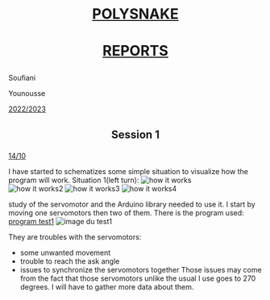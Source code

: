 
# <p align=center> <ins>POLYSNAKE</ins>    
# <p align=center> <ins>REPORTS</ins>

Soufiani

Younousse

<ins>2022/2023</ins>

## <p align=center> Session 1
<ins> 14/10 <ins>

I have started to schematizes some simple situation to visualize how the program will work.
Situation 1(left turn):
![how it works](https://github.com/YOUSSNDR/PolySnake/blob/d8df9ac458cd2a9e06b5fb9730dac2725eff6cc4/Rapports/Soufiani%20Younousse/images%20younousse/snake1.png)  
![how it works2](https://github.com/YOUSSNDR/PolySnake/blob/d8df9ac458cd2a9e06b5fb9730dac2725eff6cc4/Rapports/Soufiani%20Younousse/images%20younousse/snake2.png)
![how it works3](https://github.com/YOUSSNDR/PolySnake/blob/d8df9ac458cd2a9e06b5fb9730dac2725eff6cc4/Rapports/Soufiani%20Younousse/images%20younousse/snake3.png)
![how it works4](https://github.com/YOUSSNDR/PolySnake/blob/d8df9ac458cd2a9e06b5fb9730dac2725eff6cc4/Rapports/Soufiani%20Younousse/images%20younousse/snake4.png)


study of the servomotor and the Arduino library needed to use it.
I start by moving one servomotors then two of them.
There is the program used:
[program test1](https://github.com/YOUSSNDR/PolySnake/blob/main/programmes/servomoteurs/test1/test1.ino)
![image du test1](https://github.com/YOUSSNDR/PolySnake/blob/d8df9ac458cd2a9e06b5fb9730dac2725eff6cc4/Rapports/Soufiani%20Younousse/images%20younousse/exp1.jpg)

They are troubles with the servomotors:
- some unwanted movement
- trouble to reach the ask angle
- issues to synchronize the servomotors together
Those issues may come from the fact that those servomotors unlike the usual I use goes to 270 degrees. 
I will have to gather more data about them.

